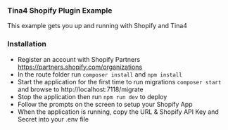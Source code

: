 ### Tina4 Shopify Plugin Example

This example gets you up and running with Shopify and Tina4

### Installation

- Register an account with Shopify Partners https://partners.shopify.com/organizations
- In the route folder run ```composer install``` and ```npm install```
- Start the application for the first time to run migrations ```composer start``` and browse to http://localhost:7118/migrate
- Stop the application then run ```npm run dev``` to deploy
- Follow the prompts on the screen to setup your Shopify App
- When the application is running, copy the URL & Shopify API Key and Secret into your .env file
